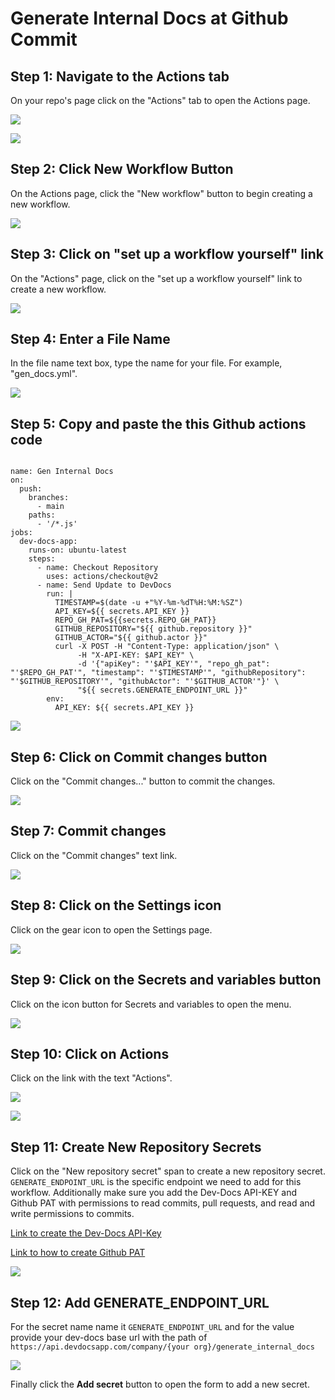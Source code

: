 # Generate Internal Docs at Github Commit

## Step 1: Navigate to the Actions tab

On your repo's page click on the "Actions" tab to open the Actions page.


![](/img/generate_internal_docs_at_github_commit/step_1.png)

![](/img/dev-docs-assets/dev-docs-RnJpLCAyNiBBcHIgMjAyNCAxNzo1OTowNSBHTVQ=.png)
## Step 2: Click New Workflow Button

On the Actions page, click the "New workflow" button to begin creating a new workflow.


![](/img/generate_internal_docs_at_github_commit/step_2.png)

## Step 3: Click on "set up a workflow yourself" link

On the "Actions" page, click on the "set up a workflow yourself" link to create a new workflow.


![](/img/generate_internal_docs_at_github_commit/step_3.png)


## Step 4: Enter a File Name

In the file name text box, type the name for your file. For example, "gen_docs.yml".


![](/img/generate_internal_docs_at_github_commit/step_6.png)


## Step 5: Copy and paste the this Github actions code

```

name: Gen Internal Docs
on:
  push:
    branches:
      - main
    paths:
      - '/*.js'
jobs:
  dev-docs-app:
    runs-on: ubuntu-latest
    steps:
      - name: Checkout Repository
        uses: actions/checkout@v2
      - name: Send Update to DevDocs
        run: |
          TIMESTAMP=$(date -u +"%Y-%m-%dT%H:%M:%SZ")
          API_KEY=${{ secrets.API_KEY }}
          REPO_GH_PAT=${{secrets.REPO_GH_PAT}}
          GITHUB_REPOSITORY="${{ github.repository }}"
          GITHUB_ACTOR="${{ github.actor }}"
          curl -X POST -H "Content-Type: application/json" \
               -H "X-API-KEY: $API_KEY" \
               -d '{"apiKey": "'$API_KEY'", "repo_gh_pat": "'$REPO_GH_PAT'", "timestamp": "'$TIMESTAMP'", "githubRepository": "'$GITHUB_REPOSITORY'", "githubActor": "'$GITHUB_ACTOR'"}' \
               "${{ secrets.GENERATE_ENDPOINT_URL }}"
        env:
          API_KEY: ${{ secrets.API_KEY }}

```

![](/img/generate_internal_docs_at_github_commit/step_9.png)


## Step 6: Click on Commit changes button

Click on the "Commit changes..." button to commit the changes.


![](/img/generate_internal_docs_at_github_commit/step_11.png)

## Step 7: Commit changes

Click on the "Commit changes" text link.


![](/img/generate_internal_docs_at_github_commit/step_12.png)


## Step 8: Click on the Settings icon

Click on the gear icon to open the Settings page.


![](/img/generate_internal_docs_at_github_commit/step_14.png)

## Step 9: Click on the Secrets and variables button

Click on the icon button for Secrets and variables to open the menu.

![](/img/generate_internal_docs_at_github_commit/step_15.png)

## Step 10: Click on Actions

Click on the link with the text "Actions".


![](/img/generate_internal_docs_at_github_commit/step_16.png)


![](/img/generate_internal_docs_at_github_commit/step_19.png)

## Step 11: Create New Repository Secrets

Click on the "New repository secret" span to create a new repository secret. `GENERATE_ENDPOINT_URL` is the specific endpoint we need to add for this workflow. Additionally make sure you add the Dev-Docs API-KEY and Github PAT with permissions to read commits, pull requests, and read and write permissions to commits.



[Link to create the Dev-Docs API-Key](/docs/Generating%20an%20API%20Key)




[Link to how to create Github PAT](https://docs.github.com/en/authentication/keeping-your-account-and-data-secure/managing-your-personal-access-tokens#creating-a-fine-grained-personal-access-token)


![](/img/generate_internal_docs_at_github_commit/step_20.png)

## Step 12: Add GENERATE_ENDPOINT_URL

For the secret name name it `GENERATE_ENDPOINT_URL` and for the value provide your dev-docs base url with the path of `https://api.devdocsapp.com/company/{your org}/generate_internal_docs`


![](/img/generate_internal_docs_at_github_commit/step_22.png)


Finally click the **Add secret** button to open the form to add a new secret.




